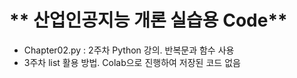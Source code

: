 # ** 산업인공지능 개론 실습용 Code** 

- Chapter02.py : 2주차 Python 강의. 반복문과 함수 사용
- 3주차 list 활용 방법. Colab으로 진행하여 저장된 코드 없음

<p align="center">
  
</p>
</br>

